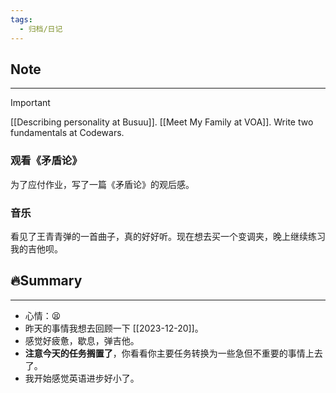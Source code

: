 ```yaml
---
tags:
  - 归档/日记
---
```


## Note

---

> [!Important]
> [[Describing personality at Busuu]].
> [[Meet My Family at VOA]].
> Write two fundamentals at Codewars.

### 观看《矛盾论》

为了应付作业，写了一篇《矛盾论》的观后感。

### 音乐

看见了王青青弹的一首曲子，真的好好听。现在想去买一个变调夹，晚上继续练习我的吉他呗。

###


## 🔥Summary

---
- 心情：😫
- 昨天的事情我想去回顾一下 [[2023-12-20]]。
- 感觉好疲惫，歇息，弹吉他。
- **注意今天的任务搁置了**，你看看你主要任务转换为一些急但不重要的事情上去了。
- 我开始感觉英语进步好小了。
